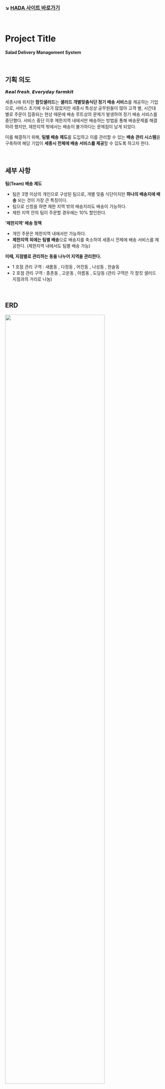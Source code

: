 ### :arrow_lower_right: [HADA 사이트 바로가기](http://hada.dothome.co.kr)  
<br/>

# Project Title  
**Salad Delivery Management System**  
<br/><br/>

## 기획 의도
𝙍𝙚𝙖𝙡 𝙛𝙧𝙚𝙨𝙝, 𝙀𝙫𝙚𝙧𝙮𝙙𝙖𝙮 𝙛𝙖𝙧𝙢𝙠𝙞𝙩

   세종시에 위치한 **팜킷샐러드**는 **샐러드 개별맞춤식단 정기 배송 서비스**를 제공하는 기업으로, 서비스 초기에 수요가 많았지만 세종시 특성상 공무원들이 많아 고객 별, 시간대 별로 주문이 집중되는 현상 때문에 배송 루트상의 문제가 발생하여 정기 배송 서비스를 중단했다. 서비스 중단 이후 제한지역 내에서만 배송하는 방법을 통해 배송문제를 해결하려 했지만, 제한지역 밖에서는 배송이 불가하다는 문제점이 남게 되었다. 

   이를 해결하기 위해, **팀별 배송 제도**를 도입하고 이를 관리할 수 있는 **배송 관리 시스템**을 구축하여 해당 기업이 **세종시 전체에 배송 서비스를 제공**할 수 있도록 하고자 한다.  
   <br/><br/>


## 세부 사항


**팀(Team) 배송 제도**
- 팀은 3명 이상의 개인으로 구성된 팀으로, 개별 맞춤 식단이지만 **하나의 배송지에 배송** 되는 것이 가장 큰 특징이다.
- 팀으로 신청을 하면 제한 지역 밖의 배송지라도 배송이 가능하다.
- 제한 지역 안의 팀이 주문할 경우에는 10% 할인한다.

**‘제한지역’ 배송 정책**
- 개인 주문은 제한지역 내에서만 가능하다.
- **제한지역 외에는 팀별 배송**으로 배송지를 축소하여 세종시 전체에 배송 서비스를 제공한다.
(제한지역 내에서도 팀별 배송 가능)  
  
**이때, 지점별로 관리하는 동을 나누어 지역을 관리한다.**
- 1 호점 관리 구역 : 새롬동 , 다정동 , 어진동 , 나성동 , 한솔동
- 2 호점 관리 구역 : 종촌동 , 고운동 , 아름동 , 도담동
(관리 구역은 각 팜킷 샐러드 지점과의 거리로 나눔)  
<br/><br/>


## ERD
<img width="80%" src="https://user-images.githubusercontent.com/118874524/219833067-6ec1f382-d0c3-4e41-9289-383222203c31.PNG"/>  

<br/><br/>

## Menu Structure
<img width="80%" src="https://user-images.githubusercontent.com/118874524/219832803-72479b60-e616-4706-b614-d6642a0c7eb9.png"/>  


<br/><br/>

## 레이아웃 시안

**1. 주문폼**  
<img width="80%" src="https://user-images.githubusercontent.com/118874524/219835034-7ca62d55-769b-4fb3-8773-e01893c8bebf.PNG"/>

**2. 관리사이트**  
2-1. 고객 관리(DB)  
<img width="80%" src="https://user-images.githubusercontent.com/118874524/219835055-fa36425b-c55f-4da1-9ff2-884396a76f7c.png"/>

2-2. 배송 관리
- 주별(week)  
<img width="80%" src="https://user-images.githubusercontent.com/118874524/219835069-98ac268a-1585-4b79-b78a-85c1ee227266.PNG"/>  
  

- 일별(today)  
<img width="80%" src="https://user-images.githubusercontent.com/118874524/219835077-24ce914e-08d8-4018-9fbd-7e10ccc6e3b4.PNG"/>
<img width="80%" src="https://user-images.githubusercontent.com/118874524/219835083-fc8e5df3-0678-45fa-83a9-8e5c7a8822da.PNG"/>  

2-3. 통계(dashboard) 
<img width="80%" src="https://user-images.githubusercontent.com/118874524/219835090-89baa0ea-763c-4eb2-8d2f-a75d9f765490.PNG"/>   
<br/><br/><br/>
---  
<br/><br/>
### :hammer:Tools
<img src="https://img.shields.io/badge/HTML5-E34F26?style=flat&logo=HTML5&logoColor=white"/> <img src="https://img.shields.io/badge/CSS3-1572B6?style=flat &logo=CSS3&logoColor=white"/> <img src="https://img.shields.io/badge/JavaScript-F7DF1E?style=flat &logo=JavaScript&logoColor=white"/> <img src="https://img.shields.io/badge/Tableau-E97627?style=flat&logo=Tableau&logoColor=white"/> <img src="https://img.shields.io/badge/Python-3776AB?style=flat&logo=Python&logoColor=white"/>
